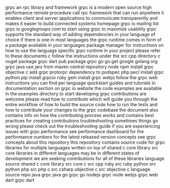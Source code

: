 grpc an rpc library and framework grpc is a modern open source high performance remote procedure call rpc framework that can run anywhere it enables client and server applications to communicate transparently and makes it easier to build connected systems homepage grpc io mailing list grpc io googlegroups com to start using grpc to maximize usability grpc supports the standard way of adding dependencies in your language of choice if there is one in most languages the grpc runtime comes in form of a package available in your languages package manager for instructions on how to use the language specific grpc runtime in your project please refer to these documents c follow the instructions under the src cpp directory c nuget package grpc dart pub package grpc go go get google golang org grpc java use jars from maven central repository node npm install grpc objective c add grpc protorpc dependency to podspec php pecl install grpc python pip install grpcio ruby gem install grpc webjs follow the grpc web instructions you can find per language quickstart guides and tutorials in documentation section on grpc io website the code examples are available in the examples directory to start developing grpc contributions are welcome please read how to contribute which will guide you through the entire workflow of how to build the source code how to run the tests and how to contribute your changes to the grpc codebase the document also contains info on how the contributing process works and contains best practices for creating contributions troubleshooting sometimes things go wrong please check out the troubleshooting guide if you are experiencing issues with grpc performance see performance dashboard for the performance numbers for the latest released version concepts see grpc concepts about this repository this repository contains source code for grpc libraries for multiple languages written on top of shared c core library src core libraries in different languages may be in different states of development we are seeking contributions for all of these libraries language source shared c core library src core c src cpp ruby src ruby python src python php src php c src csharp objective c src objective c language source repo java grpc java go grpc go nodejs grpc node webjs grpc web dart grpc dart